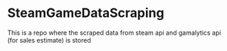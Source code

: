 # SteamGameDataScraping
This is a repo where the scraped data from steam api and gamalytics api (for sales estimate) is stored
